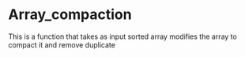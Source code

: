 # Array_compaction
This is a function that takes as input sorted array modifies the array to compact it and remove duplicate
